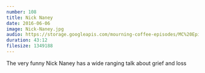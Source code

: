 ```yaml
---
number: 108
title: Nick Naney
date: 2016-06-06
image: Nick-Naney.jpg
audio: https://storage.googleapis.com/mourning-coffee-episodes/MC%20Episiode%207%20-%20Nick%20Naney.mp3
duration: 43:12
filesize: 1349188
---
```

The very funny Nick Naney has a wide ranging talk about grief and loss
